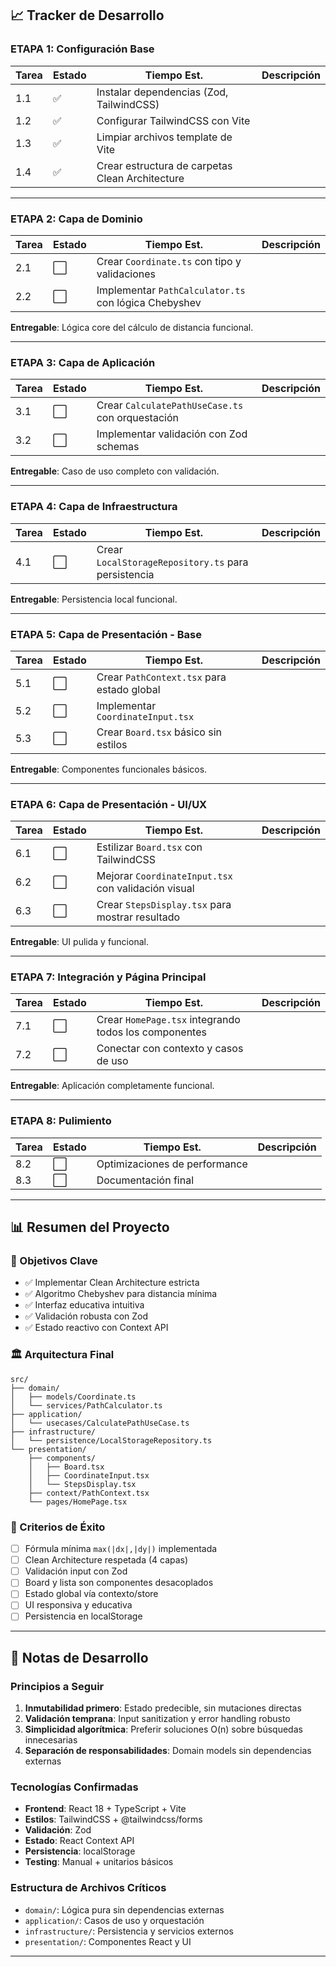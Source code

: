 ## 📈 Tracker de Desarrollo

### **ETAPA 1: Configuración Base**
| Tarea | Estado | Tiempo Est. | Descripción |
|-------|--------|-------------|-------------|
| 1.1 | ✅ | Instalar dependencias (Zod, TailwindCSS) |
| 1.2 | ✅ | Configurar TailwindCSS con Vite |
| 1.3 | ✅ | Limpiar archivos template de Vite |
| 1.4 | ✅ | Crear estructura de carpetas Clean Architecture |

---

### **ETAPA 2: Capa de Dominio**
| Tarea | Estado | Tiempo Est. | Descripción |
|-------|--------|-------------|-------------|
| 2.1 | ⬜ | Crear `Coordinate.ts` con tipo y validaciones |
| 2.2 | ⬜ | Implementar `PathCalculator.ts` con lógica Chebyshev |

**Entregable**: Lógica core del cálculo de distancia funcional.

---

### **ETAPA 3: Capa de Aplicación**
| Tarea | Estado | Tiempo Est. | Descripción |
|-------|--------|-------------|-------------|
| 3.1 | ⬜ | Crear `CalculatePathUseCase.ts` con orquestación |
| 3.2 | ⬜ | Implementar validación con Zod schemas |

**Entregable**: Caso de uso completo con validación.

---

### **ETAPA 4: Capa de Infraestructura**
| Tarea | Estado | Tiempo Est. | Descripción |
|-------|--------|-------------|-------------|
| 4.1 | ⬜ | Crear `LocalStorageRepository.ts` para persistencia |

**Entregable**: Persistencia local funcional.

---

### **ETAPA 5: Capa de Presentación - Base**
| Tarea | Estado | Tiempo Est. | Descripción |
|-------|--------|-------------|-------------|
| 5.1 | ⬜ | Crear `PathContext.tsx` para estado global |
| 5.2 | ⬜ | Implementar `CoordinateInput.tsx` |
| 5.3 | ⬜ | Crear `Board.tsx` básico sin estilos |

**Entregable**: Componentes funcionales básicos.

---

### **ETAPA 6: Capa de Presentación - UI/UX**
| Tarea | Estado | Tiempo Est. | Descripción |
|-------|--------|-------------|-------------|
| 6.1 | ⬜ | Estilizar `Board.tsx` con TailwindCSS |
| 6.2 | ⬜ | Mejorar `CoordinateInput.tsx` con validación visual |
| 6.3 | ⬜ | Crear `StepsDisplay.tsx` para mostrar resultado |

**Entregable**: UI pulida y funcional.

---

### **ETAPA 7: Integración y Página Principal**
| Tarea | Estado | Tiempo Est. | Descripción |
|-------|--------|-------------|-------------|
| 7.1 | ⬜ | Crear `HomePage.tsx` integrando todos los componentes |
| 7.2 | ⬜ | Conectar con contexto y casos de uso |

**Entregable**: Aplicación completamente funcional.

---

### **ETAPA 8: Pulimiento**
| Tarea | Estado | Tiempo Est. | Descripción |
|-------|--------|-------------|-------------|
| 8.2 | ⬜ | Optimizaciones de performance |
| 8.3 | ⬜ | Documentación final |

---

## 📊 Resumen del Proyecto

### 🎯 Objetivos Clave
- ✅ Implementar Clean Architecture estricta
- ✅ Algoritmo Chebyshev para distancia mínima
- ✅ Interfaz educativa intuitiva
- ✅ Validación robusta con Zod
- ✅ Estado reactivo con Context API

### 🏛️ Arquitectura Final
```
src/
├── domain/
│   ├── models/Coordinate.ts
│   └── services/PathCalculator.ts
├── application/
│   └── usecases/CalculatePathUseCase.ts
├── infrastructure/
│   └── persistence/LocalStorageRepository.ts
└── presentation/
    ├── components/
    │   ├── Board.tsx
    │   ├── CoordinateInput.tsx
    │   └── StepsDisplay.tsx
    ├── context/PathContext.tsx
    └── pages/HomePage.tsx
```

### 🚀 Criterios de Éxito
- [ ] Fórmula mínima `max(|dx|,|dy|)` implementada
- [ ] Clean Architecture respetada (4 capas)
- [ ] Validación input con Zod
- [ ] Board y lista son componentes desacoplados
- [ ] Estado global vía contexto/store
- [ ] UI responsiva y educativa
- [ ] Persistencia en localStorage

---

## 📝 Notas de Desarrollo

### Principios a Seguir
1. **Inmutabilidad primero**: Estado predecible, sin mutaciones directas
2. **Validación temprana**: Input sanitization y error handling robusto
3. **Simplicidad algorítmica**: Preferir soluciones O(n) sobre búsquedas innecesarias
4. **Separación de responsabilidades**: Domain models sin dependencias externas

### Tecnologías Confirmadas
- **Frontend**: React 18 + TypeScript + Vite
- **Estilos**: TailwindCSS + @tailwindcss/forms
- **Validación**: Zod
- **Estado**: React Context API
- **Persistencia**: localStorage
- **Testing**: Manual + unitarios básicos

### Estructura de Archivos Críticos
- `domain/`: Lógica pura sin dependencias externas
- `application/`: Casos de uso y orquestación
- `infrastructure/`: Persistencia y servicios externos
- `presentation/`: Componentes React y UI

---